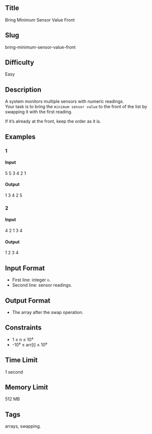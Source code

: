 ## Title

Bring Minimum Sensor Value Front

## Slug

bring-minimum-sensor-value-front

## Difficulty

Easy

## Description

A system monitors multiple sensors with numeric readings.  
Your task is to bring the `minimum sensor value` to the front of the list by swapping it with the first reading.  

If it’s already at the front, keep the order as it is.

## Examples

### 1

#### Input

5
5 3 4 2 1 

#### Output
1 3 4 2 5

### 2

#### Input

4
2 1 3 4 

#### Output
1 2 3 4

## Input Format  

- First line: integer `n`.  
- Second line: sensor readings.

## Output Format  

- The array after the swap operation.

## Constraints  

- 1 ≤ n ≤ 10⁴  
- -10⁹ ≤ arr[i] ≤ 10⁹  

## Time Limit

1 second

## Memory Limit

512 MB

## Tags

arrays, swapping.
